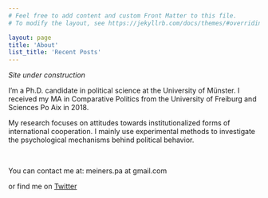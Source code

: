 ```yaml
---
# Feel free to add content and custom Front Matter to this file.
# To modify the layout, see https://jekyllrb.com/docs/themes/#overriding-theme-defaults

layout: page
title: 'About'
list_title: 'Recent Posts'
---
```

*Site under construction*


I’m a Ph.D. candidate in political science at the University of Münster. I received my MA in Comparative Politics from the University of Freiburg and Sciences Po Aix in 2018. 

My research focuses on attitudes towards institutionalized forms of international cooperation. I mainly use experimental methods to investigate the psychological mechanisms behind political behavior.

<br/>

You can contact me at:
meiners.pa at gmail.com

or find me on [Twitter](https://twitter.com/pa_meiners) 



<br/>
